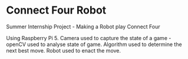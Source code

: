 # Connect Four Robot
Summer Internship Project - Making a Robot play Connect Four

Using Raspberry Pi 5.
Camera used to capture the state of a game - openCV used to analyse state of game.
Algorithm used to determine the next best move.
Robot used to enact the move.
